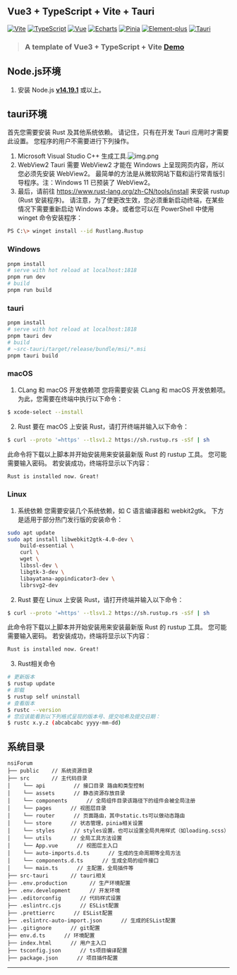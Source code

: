 ##  Vue3 + TypeScript + Vite + Tauri

[![Vite](https://img.shields.io/badge/Vite-2.9.5-blue.svg?style=flat-square)](https://cn.vitejs.dev/)
[![TypeScript](https://img.shields.io/badge/TypeScript-4.5.5-blue.svg?style=flat-square)](https://www.typescriptlang.org/zh/)
[![Vue](https://img.shields.io/badge/Vue-3.2.45-blue.svg?style=flat-square)](https://cn.vuejs.org/)
[![Echarts](https://img.shields.io/badge/Echarts-5.2.2-blue.svg?style=flat-square)](https://echarts.apache.org/zh/index.html)
[![Pinia](https://img.shields.io/badge/Pinia-2.0.11-blue.svg?style=flat-square)](https://github.com/vuejs/pinia)
[![Element-plus](https://img.shields.io/badge/ElementPlus-2.2.25-blue.svg?style=flat-square)](https://element-plus.org/zh-CN/#/zh-CN)
[![Tauri](https://img.shields.io/badge/Tauri-1.2-blue.svg?style=flat-square)](https://tauri.app/zh-cn/)

[//]: # (>### A template of Vite-ts-vue3 [Demo]&#40;https://10.70.5.169&#41;)
>### A template of Vue3 + TypeScript + Vite [Demo](https://github.com/jesseying/Vite)

## Node.js环境
1. 安装 Node.js **[v14.19.1](https://nodejs.org/en/blog/release/v14.19.1/)** 或以上。

## tauri环境
首先您需要安装 Rust 及其他系统依赖。 请记住，只有在开发 Tauri 应用时才需要此设置。 您程序的用户不需要进行下列操作。
1. Microsoft Visual Studio C++ 生成工具.![img.png](https://tauri.app/zh-cn/assets/images/vs-installer-dark-bfd8bb9555878855ff8919258525b907.png#gh-dark-mode-only)
2. WebView2 Tauri 需要 WebView2 才能在 Windows 上呈现网页内容，所以您必须先安装 WebView2。 最简单的方法是从微软网站下载和运行常青版引导程序。注：Windows 11 已预装了 WebView2。
3. 最后，请前往 https://www.rust-lang.org/zh-CN/tools/install 来安装 rustup (Rust 安装程序)。 请注意，为了使更改生效，您必须重新启动终端，在某些情况下需要重新启动 Windows 本身。或者您可以在 PowerShell 中使用 winget 命令安装程序：
```bash
PS C:\> winget install --id Rustlang.Rustup
```

### Windows
```bash
pnpm install
# serve with hot reload at localhost:1818
pnpm run dev
# build
pnpm run build
```

### tauri
```bash
pnpm install
# serve with hot reload at localhost:1818
pnpm tauri dev
# build
# ~src-tauri/target/release/bundle/msi/*.msi
pnpm tauri build
```

### macOS
1. CLang 和 macOS 开发依赖项
   您将需要安装 CLang 和 macOS 开发依赖项。 为此，您需要在终端中执行以下命令：
```bash
$ xcode-select --install
```

2. Rust
   要在 macOS 上安装 Rust，请打开终端并输入以下命令：
```bash
$ curl --proto '=https' --tlsv1.2 https://sh.rustup.rs -sSf | sh
```

此命令将下载以上脚本并开始安装用来安装最新版 Rust 的 rustup 工具。 您可能需要输入密码。 若安装成功，终端将显示以下内容：
```bash
Rust is installed now. Great!
```

### Linux
1. 系统依赖
您需要安装几个系统依赖，如 C 语言编译器和 webkit2gtk。 下方是适用于部分热门发行版的安装命令：
```bash
sudo apt update
sudo apt install libwebkit2gtk-4.0-dev \
    build-essential \
    curl \
    wget \
    libssl-dev \
    libgtk-3-dev \
    libayatana-appindicator3-dev \
    librsvg2-dev
```

2. Rust
   要在 Linux 上安装 Rust，请打开终端并输入以下命令：
```bash
$ curl --proto '=https' --tlsv1.2 https://sh.rustup.rs -sSf | sh
```

此命令将下载以上脚本并开始安装用来安装最新版 Rust 的 rustup 工具。 您可能需要输入密码。 若安装成功，终端将显示以下内容：
```bash
Rust is installed now. Great!
```

3. Rust相关命令
```bash
# 更新版本
$ rustup update
# 卸载
$ rustup self uninstall
# 查看版本
$ rustc --version
# 您应该能看到以下列格式呈现的版本号、提交哈希及提交日期：
$ rustc x.y.z (abcabcabc yyyy-mm-dd)
```

## 系统目录
~~~
nsiForum
├── public    // 系统资源目录
├── src       // 主代码目录
│    └── api         // 接口目录 路由和类型控制
│    └── assets      // 静态资源存放目录
│    └── components      // 全局组件目录该路径下的组件会被全局注册
│    └── pages      // 视图层目录
│    └── router      // 页面路由，其中static.ts可以做动态路由
│    └── store      // 状态管理，pinia相关设置
│    └── styles      // styles设置，也可以设置全局共用样式（如loading.scss）
│    └── utils      // 全局工具方法设置
│    └── App.vue      // 视图层主入口
│    └── auto-imports.d.ts      // 生成的生命周期等全局方法
│    └── components.d.ts      // 生成全局的组件接口
│    └── main.ts      // 主配置，全局插件等
├── src-tauri       // tauri相关
├── .env.production       // 生产环境配置
├── .env.development      // 开发环境
├── .editorconfig      // 代码样式设置
├── .eslintrc.cjs      // ESList配置
├── .prettierrc      // ESList配置
├── .eslintrc-auto-import.json      // 生成的ESList配置
├── .gitignore      // git配置
├── env.d.ts      // 环境配置
├── index.html      // 用户主入口
├── tsconfig.json      // ts项目编译配置
├── package.json      // 项目插件配置
~~~
---
